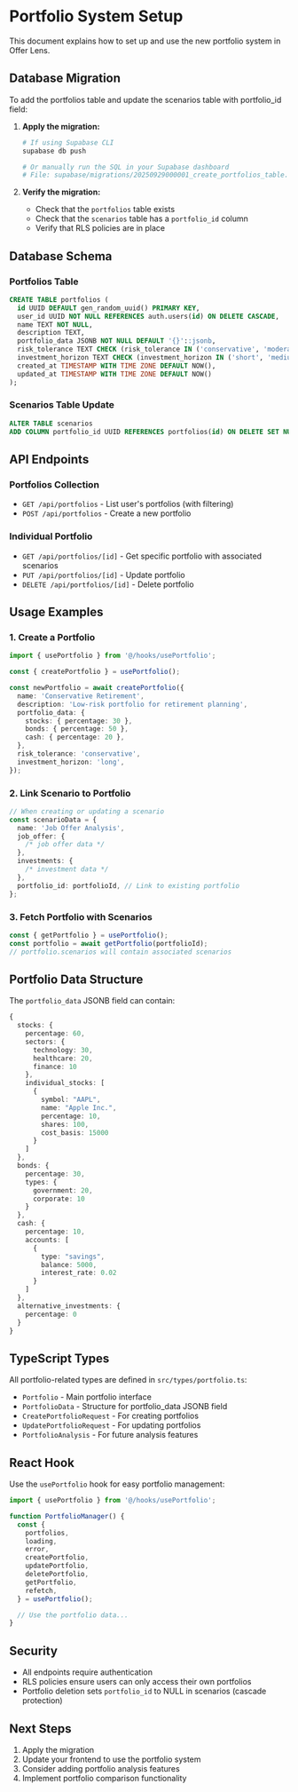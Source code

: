 # Portfolio System Setup

This document explains how to set up and use the new portfolio system in Offer Lens.

## Database Migration

To add the portfolios table and update the scenarios table with portfolio_id field:

1. **Apply the migration:**

   ```bash
   # If using Supabase CLI
   supabase db push

   # Or manually run the SQL in your Supabase dashboard
   # File: supabase/migrations/20250929000001_create_portfolios_table.sql
   ```

2. **Verify the migration:**
   - Check that the `portfolios` table exists
   - Check that the `scenarios` table has a `portfolio_id` column
   - Verify that RLS policies are in place

## Database Schema

### Portfolios Table

```sql
CREATE TABLE portfolios (
  id UUID DEFAULT gen_random_uuid() PRIMARY KEY,
  user_id UUID NOT NULL REFERENCES auth.users(id) ON DELETE CASCADE,
  name TEXT NOT NULL,
  description TEXT,
  portfolio_data JSONB NOT NULL DEFAULT '{}'::jsonb,
  risk_tolerance TEXT CHECK (risk_tolerance IN ('conservative', 'moderate', 'aggressive')) DEFAULT 'moderate',
  investment_horizon TEXT CHECK (investment_horizon IN ('short', 'medium', 'long')) DEFAULT 'medium',
  created_at TIMESTAMP WITH TIME ZONE DEFAULT NOW(),
  updated_at TIMESTAMP WITH TIME ZONE DEFAULT NOW()
);
```

### Scenarios Table Update

```sql
ALTER TABLE scenarios
ADD COLUMN portfolio_id UUID REFERENCES portfolios(id) ON DELETE SET NULL;
```

## API Endpoints

### Portfolios Collection

- `GET /api/portfolios` - List user's portfolios (with filtering)
- `POST /api/portfolios` - Create a new portfolio

### Individual Portfolio

- `GET /api/portfolios/[id]` - Get specific portfolio with associated scenarios
- `PUT /api/portfolios/[id]` - Update portfolio
- `DELETE /api/portfolios/[id]` - Delete portfolio

## Usage Examples

### 1. Create a Portfolio

```typescript
import { usePortfolio } from '@/hooks/usePortfolio';

const { createPortfolio } = usePortfolio();

const newPortfolio = await createPortfolio({
  name: 'Conservative Retirement',
  description: 'Low-risk portfolio for retirement planning',
  portfolio_data: {
    stocks: { percentage: 30 },
    bonds: { percentage: 50 },
    cash: { percentage: 20 },
  },
  risk_tolerance: 'conservative',
  investment_horizon: 'long',
});
```

### 2. Link Scenario to Portfolio

```typescript
// When creating or updating a scenario
const scenarioData = {
  name: 'Job Offer Analysis',
  job_offer: {
    /* job offer data */
  },
  investments: {
    /* investment data */
  },
  portfolio_id: portfolioId, // Link to existing portfolio
};
```

### 3. Fetch Portfolio with Scenarios

```typescript
const { getPortfolio } = usePortfolio();
const portfolio = await getPortfolio(portfolioId);
// portfolio.scenarios will contain associated scenarios
```

## Portfolio Data Structure

The `portfolio_data` JSONB field can contain:

```typescript
{
  stocks: {
    percentage: 60,
    sectors: {
      technology: 30,
      healthcare: 20,
      finance: 10
    },
    individual_stocks: [
      {
        symbol: "AAPL",
        name: "Apple Inc.",
        percentage: 10,
        shares: 100,
        cost_basis: 15000
      }
    ]
  },
  bonds: {
    percentage: 30,
    types: {
      government: 20,
      corporate: 10
    }
  },
  cash: {
    percentage: 10,
    accounts: [
      {
        type: "savings",
        balance: 5000,
        interest_rate: 0.02
      }
    ]
  },
  alternative_investments: {
    percentage: 0
  }
}
```

## TypeScript Types

All portfolio-related types are defined in `src/types/portfolio.ts`:

- `Portfolio` - Main portfolio interface
- `PortfolioData` - Structure for portfolio_data JSONB field
- `CreatePortfolioRequest` - For creating portfolios
- `UpdatePortfolioRequest` - For updating portfolios
- `PortfolioAnalysis` - For future analysis features

## React Hook

Use the `usePortfolio` hook for easy portfolio management:

```typescript
import { usePortfolio } from '@/hooks/usePortfolio';

function PortfolioManager() {
  const {
    portfolios,
    loading,
    error,
    createPortfolio,
    updatePortfolio,
    deletePortfolio,
    getPortfolio,
    refetch,
  } = usePortfolio();

  // Use the portfolio data...
}
```

## Security

- All endpoints require authentication
- RLS policies ensure users can only access their own portfolios
- Portfolio deletion sets `portfolio_id` to NULL in scenarios (cascade protection)

## Next Steps

1. Apply the migration
2. Update your frontend to use the portfolio system
3. Consider adding portfolio analysis features
4. Implement portfolio comparison functionality
